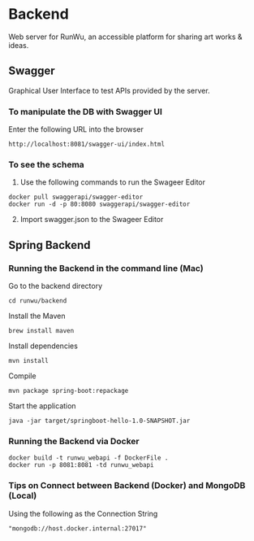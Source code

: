 # Backend
Web server for RunWu, an accessible platform for sharing art works & ideas.

## Swagger
Graphical User Interface to test APIs provided by the server.

### To manipulate the DB with Swagger UI
Enter the following URL into the browser
```
http://localhost:8081/swagger-ui/index.html
```

### To see the schema
1. Use the following commands to run the Swageer Editor
```
docker pull swaggerapi/swagger-editor
docker run -d -p 80:8080 swaggerapi/swagger-editor
```
2. Import swagger.json to the Swageer Editor

## Spring Backend

### Running the Backend in the command line (Mac)
Go to the backend directory
```
cd runwu/backend
```

Install the Maven
```
brew install maven
```

Install dependencies
```
mvn install 
```

Compile
```
mvn package spring-boot:repackage
```

Start the application
```
java -jar target/springboot-hello-1.0-SNAPSHOT.jar
```

### Running the Backend via Docker
```
docker build -t runwu_webapi -f DockerFile .
docker run -p 8081:8081 -td runwu_webapi
```


### Tips on Connect between Backend (Docker) and MongoDB (Local)
Using the following as the Connection String
```
"mongodb://host.docker.internal:27017"
```